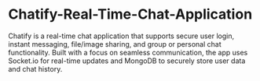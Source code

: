 # Chatify-Real-Time-Chat-Application
Chatify is a real-time chat application that supports secure user login, instant messaging, file/image sharing, and group or personal chat functionality. Built with a focus on seamless communication, the app uses Socket.io for real-time updates and MongoDB to securely store user data and chat history.
